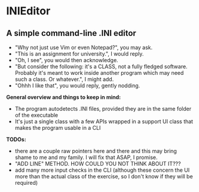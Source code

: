 
# INIEditor

## A simple command-line .INI editor

- "Why not just use Vim or even Notepad?", you may ask.
- "This is an assignment for university.", I would reply.
- "Oh, I see", you would then acknowledge.
- "But consider the following: it's a CLASS, not a fully fledged software. Probably it's meant to work inside another program which may need such a class. Or whatever.", I might add.
- "Ohhh I like that", you would reply, gently nodding.

**General overview and things to keep in mind:**

- The program autodetects .INI files, provided they are in the same folder of the executable
- It's just a single class with a few APIs wrapped in a support UI class that makes the program usable in a CLI

**TODOs:**

- there are a couple raw pointers here and there and this may bring shame to me and my family. I will fix that ASAP, I promise.
- "ADD LINE" METHOD. HOW COULD YOU NOT THINK ABOUT IT???
- add many more input checks in the CLI (although these concern the UI more than the actual class of the exercise, so I don't know if they will be required)